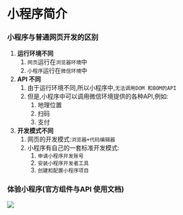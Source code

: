 # 小程序简介

### 小程序与普通网页开发的区别

1. **运行环境不同**
   1. `网页`运行在`浏览器环境`中
   2. `小程序`运行在`微信环境`中
2. **API 不同**
   1. 由于运行环境不同,所以小程序中,`无法调用DOM 和BOM的API`
   2. 但是,小程序中可以调用微信环境提供的各种API,例如:
      1. 地理位置
      2. 扫码
      3. 支付
3. **开发模式不同**
   1. 网页的开发模式:`浏览器+代码编辑器`
   2. 小程序有自己的一套标准开发模式:
      1. `申请小程序开发账号`
      2. `安装小程序开发者工具`
      3. `创建和配置小程序项目`



### 体验小程序(官方组件与API 使用文档)

![](D:\学习\wanye\HTML\微信小程序\笔记\img\2-1.png)